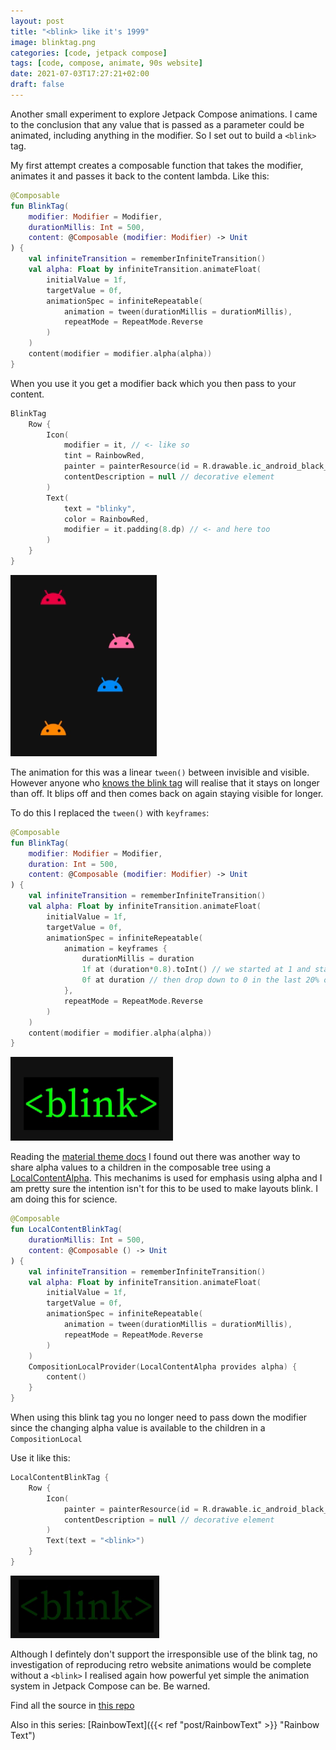 ```yaml
---
layout: post
title: "<blink> like it's 1999"
image: blinktag.png
categories: [code, jetpack compose]
tags: [code, compose, animate, 90s website]
date: 2021-07-03T17:27:21+02:00
draft: false
---
```

Another  small experiment to explore Jetpack Compose animations. I came to the conclusion that any value that is passed as a parameter could be animated, including anything in the modifier. So I set out to build a `<blink>` tag. 

My first attempt creates a composable function that takes the modifier, animates it and passes it back to the content lambda. Like this:

```kotlin
@Composable
fun BlinkTag(
    modifier: Modifier = Modifier,
    durationMillis: Int = 500,
    content: @Composable (modifier: Modifier) -> Unit
) {
    val infiniteTransition = rememberInfiniteTransition()
    val alpha: Float by infiniteTransition.animateFloat(
        initialValue = 1f,
        targetValue = 0f,
        animationSpec = infiniteRepeatable(
            animation = tween(durationMillis = durationMillis),
            repeatMode = RepeatMode.Reverse
        )
    )
    content(modifier = modifier.alpha(alpha))
}
```

When you use it you get a modifier back which you then pass to your content.
```kotlin
BlinkTag 
    Row {
        Icon(
            modifier = it, // <- like so
            tint = RainbowRed,
            painter = painterResource(id = R.drawable.ic_android_black_24dp),
            contentDescription = null // decorative element
        )
        Text(
            text = "blinky",
            color = RainbowRed,
            modifier = it.padding(8.dp) // <- and here too
        )
    }
}
```

![animated text and icons - click me to see the animation](ghosts.gif)

The animation for this was a linear `tween()` between invisible and visible. However anyone who [knows the blink tag](https://www.google.com/search?q=blink+tag) will realise that it stays on longer than off. It blips off and then comes back on again staying visible for longer. 

To do this I replaced the `tween()` with `keyframes`:
```kotlin
@Composable
fun BlinkTag(
    modifier: Modifier = Modifier,
    duration: Int = 500,
    content: @Composable (modifier: Modifier) -> Unit
) {
    val infiniteTransition = rememberInfiniteTransition()
    val alpha: Float by infiniteTransition.animateFloat(
        initialValue = 1f,
        targetValue = 0f,
        animationSpec = infiniteRepeatable(
            animation = keyframes {
                durationMillis = duration
                1f at (duration*0.8).toInt() // we started at 1 and stay here for 80% of the time
                0f at duration // then drop down to 0 in the last 20% of the time
            },
            repeatMode = RepeatMode.Reverse 
        )
    )
    content(modifier = modifier.alpha(alpha))
}
```

![more relistic blink - click me to see the animation](blinkLong.gif)


Reading the [material theme docs](https://developer.android.com/jetpack/compose/themes#emphasis) I found out there was another way to share alpha values to a children in the composable tree using a [LocalContentAlpha](https://developer.android.com/reference/kotlin/androidx/compose/material/package-summary#LocalContentAlpha). This mechanims is used for emphasis using alpha and I am pretty sure the intention isn't for this to be used to make layouts blink. I am doing this for science.

```kotlin
@Composable
fun LocalContentBlinkTag(
    durationMillis: Int = 500,
    content: @Composable () -> Unit
) {
    val infiniteTransition = rememberInfiniteTransition()
    val alpha: Float by infiniteTransition.animateFloat(
        initialValue = 1f,
        targetValue = 0f,
        animationSpec = infiniteRepeatable(
            animation = tween(durationMillis = durationMillis),
            repeatMode = RepeatMode.Reverse
        )
    )
    CompositionLocalProvider(LocalContentAlpha provides alpha) {
        content()
    }
}
```

When using this blink tag you no longer need to pass down the modifier since the changing alpha value is available to the children in a `CompositionLocal` 

Use it like this:
```kotlin
LocalContentBlinkTag {
    Row {
        Icon(
            painter = painterResource(id = R.drawable.ic_android_black_24dp),
            contentDescription = null // decorative element
        )
        Text(text = "<blink>")
    }
}
```

![local content blink - click me to see the animation](blink.gif)

Although I defintely don't support the irresponsible use of the blink tag, no investigation of reproducing retro website animations would be complete without a `<blink>` I realised again how powerful yet simple the animation system in Jetpack Compose can be. Be warned.

Find all the source in [this repo](https://github.com/maiatoday/MagicSprinkles)

Also in this series:
[RainbowText]({{< ref "post/RainbowText" >}} "Rainbow Text")